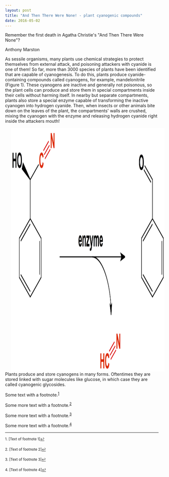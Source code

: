 ```yaml
---
layout: post
title: "And Then There Were None! - plant cyanogenic compounds"
date: 2016-05-02
---
```


Remember the first death in Agatha Christie's "And Then There Were None"?

Anthony Marston

As sessile organisms, many plants use chemical strategies to protect themselves from external attack, and poisoning attackers with cyanide is one of them! So far, more than 3000 species of plants have been identified that are capable of cyanogenesis. To do this, plants produce cyanide-containing compounds called cyanogens, for example, mandelonitrile (Figure 1). These cyanogens are inactive and generally not poisonous, so the plant cells can produce and store them in special compartments inside their cells without harming itself. In nearby but separate compartments, plants also store a special enzyme capable of transforming the inactive cyanogen into hydrogen cyanide. Then, when insects or other animals bite down on the leaves of the plant, the compartments' walls are crushed, mixing the cyanogen with the enzyme and releasing hydrogen cyanide right inside the attackers mouth!

<img src="fig1.jpg" alt="Cyanogen" style="width:800px; height:800px; float: left" hspace="20">

Plants produce and store cyanogens in many forms. Oftentimes they are stored linked with sugar molecules like glucose, in which case they are called cyanogenic glycosides.

Some text with a footnote.<sup><a href="#fn1" id="ref1">1</a></sup>

Some more text with a footnote.<sup><a href="#fn2" id="ref2">2</a></sup>

Some more text with a footnote.<sup><a href="#fn3" id="ref3">3</a></sup>

Some more text with a footnote.<sup><a href="#fn4" id="ref4">4</a></sup>

<hr></hr>

<sup id="fn1">1. [Text of footnote 1]<a href="#ref1" title="Jump back to footnote 1 in the text.">↩</a></sup>

<sup id="fn2">2. [Text of footnote 2]<a href="#ref2" title="Jump back to footnote 2 in the text.">↩</a></sup>

<sup id="fn3">3. [Text of footnote 3]<a href="#ref3" title="Jump back to footnote 3 in the text.">↩</a></sup>

<sup id="fn4">4. [Text of footnote 4]<a href="#ref4" title="Jump back to footnote 4 in the text.">↩</a></sup>





